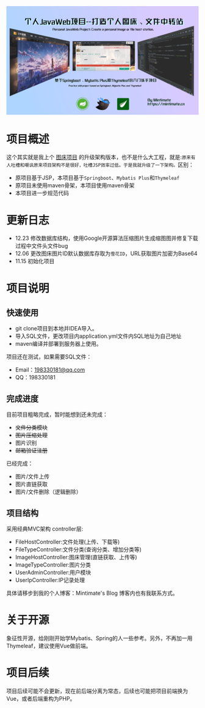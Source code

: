 ![](introduction.png)
# 项目概述
这个其实就是我上个 [图床项目](https://github.com/Mintimate/ImageHost) 的升级架构版本，也不是什么大工程，就是:`原来有人吐槽和嘲讽原来项目架构不是很好，吐槽JSP效率过低。于是我就升级了一下架构。`区别：
- 原项目基于JSP，本项目基于`Springboot`、`Mybatis Plus`和`Thymeleaf`
- 原项目未使用maven骨架，本项目使用maven骨架
- 本项目进一步规范代码

# 更新日志
- 12.23 修改数据库结构，使用Google开源算法压缩图片生成缩图图并修复下载过程中文件头文件bug
- 12.06 更改图床图片ID默认数据库存取为`雪花ID`，URL获取图片加密为Base64
- 11.15 初始化项目

# 项目说明
## 快速使用
- git clone项目到本地并IDEA导入。
- 导入SQL文件，更改项目内application.yml文件内SQL地址为自己地址
- maven编译并部署到服务器上使用。

项目还在测试，如果需要SQL文件：
- Email：198330181@qq.com
- QQ：198330181

## 完成进度
目前项目粗略完成，暂时能想到还未完成：
- ~~文件分类模块~~
- ~~图片压缩处理~~
- 图片识别
- ~~邮箱验证注册~~

已经完成：
- 图片/文件上传
- 图片直链获取
- 图片/文件删除（逻辑删除）

## 项目结构
采用经典MVC架构
controller层:
- FileHostController:文件处理(上传、下载等)
- FileTypeController:文件分类(查询分类、增加分类等)
- ImageHostController:图床管理(直链获取、上传等)
- ImageTypeController:图片分类
- UserAdminController:用户模块
- UserIpController:IP记录处理

具体请移步到我的个人博客：Mintimate's Blog 博客内也有我联系方式。

# 关于开源
象征性开源，给刚刚开始学Mybatis、Spring的人一些参考。另外，不再加一用Thymeleaf，建议使用Vue做前端。

# 项目后续
项目后续可能不会更新，现在前后端分离为常态，后续也可能把项目前端换为Vue，或者后端重构为PHP。